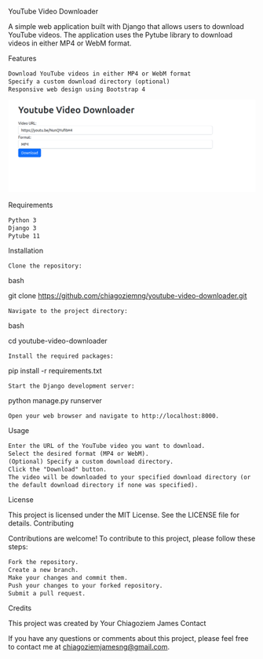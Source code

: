 YouTube Video Downloader

A simple web application built with Django that allows users to download YouTube videos. The application uses the Pytube library to download videos in either MP4 or WebM format.

Features

    Download YouTube videos in either MP4 or WebM format
    Specify a custom download directory (optional)
    Responsive web design using Bootstrap 4

![YouTube Video Downloader Image](aa.png "This is my YouTube Video Downloader image")

Requirements

    Python 3
    Django 3
    Pytube 11

Installation

    Clone the repository:

bash

git clone https://github.com/chiagoziemng/youtube-video-downloader.git

    Navigate to the project directory:

bash

cd youtube-video-downloader

    Install the required packages:

pip install -r requirements.txt

    Start the Django development server:

python manage.py runserver

    Open your web browser and navigate to http://localhost:8000.

Usage

    Enter the URL of the YouTube video you want to download.
    Select the desired format (MP4 or WebM).
    (Optional) Specify a custom download directory.
    Click the "Download" button.
    The video will be downloaded to your specified download directory (or the default download directory if none was specified).

License

This project is licensed under the MIT License. See the LICENSE file for details.
Contributing

Contributions are welcome! To contribute to this project, please follow these steps:

    Fork the repository.
    Create a new branch.
    Make your changes and commit them.
    Push your changes to your forked repository.
    Submit a pull request.

Credits

This project was created by Your Chiagoziem James
Contact

If you have any questions or comments about this project, please feel free to contact me at chiagoziemjamesng@gmail.com.

